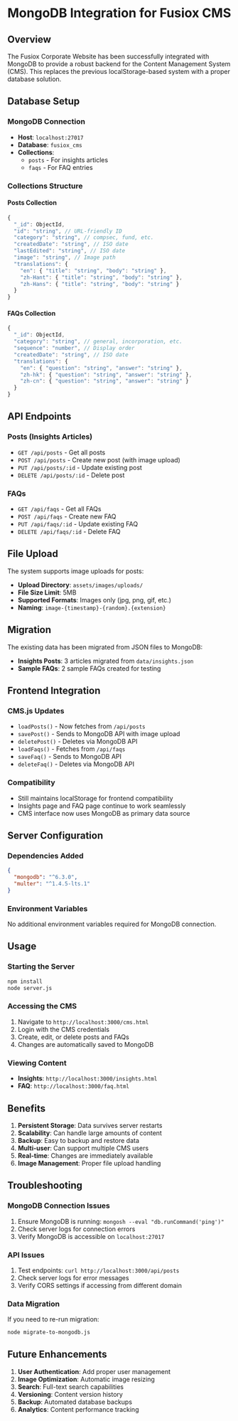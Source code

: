 # MongoDB Integration for Fusiox CMS

## Overview

The Fusiox Corporate Website has been successfully integrated with MongoDB to provide a robust backend for the Content Management System (CMS). This replaces the previous localStorage-based system with a proper database solution.

## Database Setup

### MongoDB Connection

- **Host**: `localhost:27017`
- **Database**: `fusiox_cms`
- **Collections**:
  - `posts` - For insights articles
  - `faqs` - For FAQ entries

### Collections Structure

#### Posts Collection

```javascript
{
  "_id": ObjectId,
  "id": "string", // URL-friendly ID
  "category": "string", // compsec, fund, etc.
  "createdDate": "string", // ISO date
  "lastEdited": "string", // ISO date
  "image": "string", // Image path
  "translations": {
    "en": { "title": "string", "body": "string" },
    "zh-Hant": { "title": "string", "body": "string" },
    "zh-Hans": { "title": "string", "body": "string" }
  }
}
```

#### FAQs Collection

```javascript
{
  "_id": ObjectId,
  "category": "string", // general, incorporation, etc.
  "sequence": "number", // Display order
  "createdDate": "string", // ISO date
  "translations": {
    "en": { "question": "string", "answer": "string" },
    "zh-hk": { "question": "string", "answer": "string" },
    "zh-cn": { "question": "string", "answer": "string" }
  }
}
```

## API Endpoints

### Posts (Insights Articles)

- `GET /api/posts` - Get all posts
- `POST /api/posts` - Create new post (with image upload)
- `PUT /api/posts/:id` - Update existing post
- `DELETE /api/posts/:id` - Delete post

### FAQs

- `GET /api/faqs` - Get all FAQs
- `POST /api/faqs` - Create new FAQ
- `PUT /api/faqs/:id` - Update existing FAQ
- `DELETE /api/faqs/:id` - Delete FAQ

## File Upload

The system supports image uploads for posts:

- **Upload Directory**: `assets/images/uploads/`
- **File Size Limit**: 5MB
- **Supported Formats**: Images only (jpg, png, gif, etc.)
- **Naming**: `image-{timestamp}-{random}.{extension}`

## Migration

The existing data has been migrated from JSON files to MongoDB:

- **Insights Posts**: 3 articles migrated from `data/insights.json`
- **Sample FAQs**: 2 sample FAQs created for testing

## Frontend Integration

### CMS.js Updates

- `loadPosts()` - Now fetches from `/api/posts`
- `savePost()` - Sends to MongoDB API with image upload
- `deletePost()` - Deletes via MongoDB API
- `loadFaqs()` - Fetches from `/api/faqs`
- `saveFaq()` - Sends to MongoDB API
- `deleteFaq()` - Deletes via MongoDB API

### Compatibility

- Still maintains localStorage for frontend compatibility
- Insights page and FAQ page continue to work seamlessly
- CMS interface now uses MongoDB as primary data source

## Server Configuration

### Dependencies Added

```json
{
  "mongodb": "^6.3.0",
  "multer": "^1.4.5-lts.1"
}
```

### Environment Variables

No additional environment variables required for MongoDB connection.

## Usage

### Starting the Server

```bash
npm install
node server.js
```

### Accessing the CMS

1. Navigate to `http://localhost:3000/cms.html`
2. Login with the CMS credentials
3. Create, edit, or delete posts and FAQs
4. Changes are automatically saved to MongoDB

### Viewing Content

- **Insights**: `http://localhost:3000/insights.html`
- **FAQ**: `http://localhost:3000/faq.html`

## Benefits

1. **Persistent Storage**: Data survives server restarts
2. **Scalability**: Can handle large amounts of content
3. **Backup**: Easy to backup and restore data
4. **Multi-user**: Can support multiple CMS users
5. **Real-time**: Changes are immediately available
6. **Image Management**: Proper file upload handling

## Troubleshooting

### MongoDB Connection Issues

1. Ensure MongoDB is running: `mongosh --eval "db.runCommand('ping')"`
2. Check server logs for connection errors
3. Verify MongoDB is accessible on `localhost:27017`

### API Issues

1. Test endpoints: `curl http://localhost:3000/api/posts`
2. Check server logs for error messages
3. Verify CORS settings if accessing from different domain

### Data Migration

If you need to re-run migration:

```bash
node migrate-to-mongodb.js
```

## Future Enhancements

1. **User Authentication**: Add proper user management
2. **Image Optimization**: Automatic image resizing
3. **Search**: Full-text search capabilities
4. **Versioning**: Content version history
5. **Backup**: Automated database backups
6. **Analytics**: Content performance tracking
